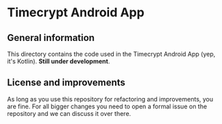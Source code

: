 Timecrypt Android App
=====================

General information
-------------------
This directory contains the code used in the Timecrypt Android App (yep, it's Kotlin). **Still under development**.

License and improvements
------------------------

As long as you use this repository for refactoring and improvements, you are fine. For all bigger changes
you need to open a formal issue on the repository and we can discuss it over there.